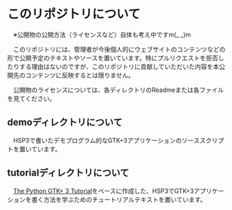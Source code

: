 # このリポジトリについて

　※公開物の公開方法（ライセンスなど）自体も考え中ですm(_ _)m

　このリポジトリには、管理者が今後個人的にウェブサイトのコンテンツなどの形で公開予定のテキストやソースを置いています。特にプルリクエストを拒否したりする理由はないのですが、このリポジトリに貢献していただいた内容を本公開先のコンテンツに反映するとは限りません。

　公開物のライセンスについては、各ディレクトリのReadmeまたは各ファイルを見てください。

## demoディレクトリについて

　HSP3で書いたデモプログラム的なGTK+3アプリケーションのソーススクリプトを置いています。

## tutorialディレクトリについて

　[The Python GTK+ 3 Tutorial](http://python-gtk-3-tutorial.readthedocs.org/en/latest/index.html)をベースに作成した、HSP3でGTK+3アプリケーションを書く方法を学ぶためのチュートリアルテキストを置いています。
